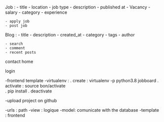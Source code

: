 Job : 
    - title
    - location
    - job type
    - description
    - published at
    - Vacancy
    - salary
    - category
    - experience 
    

    - apply job 
    - post job


Blog : 
    - title
    - description 
    - created_at
    - category
    - tags
    - author

    - search
    - comment
    - recent posts

contact
home


login 




-frontend template
-virtualenv :
      . create : virtualenv -p python3.8 jobboard
      . activate  : source bon/activate  
      . pip install
      . deactivate

-upload project on github

-urls : path
-view : logique
-model: comunicate with the database
-template : frontend

